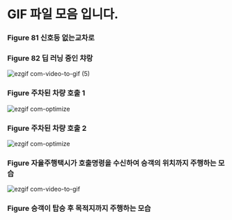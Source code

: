 # GIF 파일 모음 입니다.


### Figure 81 신호등 없는교차로



### Figure 82 딥 러닝 중인 챠랑
![ezgif com-video-to-gif (5)](https://user-images.githubusercontent.com/120444462/218621065-cdd2f7aa-f768-41c2-b02e-974fa4066bf1.gif)



### Figure  주차된 차량 호출 1
![ezgif com-optimize](https://user-images.githubusercontent.com/120444462/218623003-db14f054-1a89-441a-b172-8f0abcb06c28.gif)



### Figure  주차된 차량 호출 2
![ezgif com-optimize](https://user-images.githubusercontent.com/120444462/218622251-1e784297-5a06-4186-86ee-e8f6556d62b5.gif)



### Figure  자율주행택시가 호출명령을 수신하여 승객의 위치까지 주행하는 모습
![ezgif com-video-to-gif](https://user-images.githubusercontent.com/120444462/218621327-03835900-5384-41d0-95bb-f3ad549a20ef.gif)



### Figure  승객이 탑승 후 목적지까지 주행하는 모습

